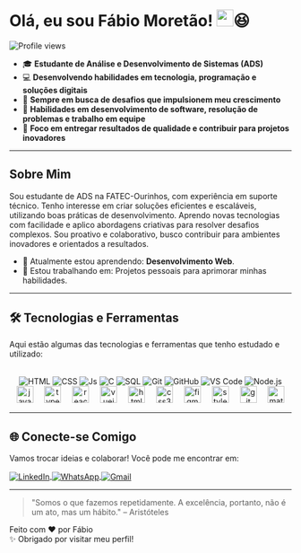 # Olá, eu sou Fábio Moretão!  <img src="https://media.giphy.com/media/hvRJCLFzcasrR4ia7z/giphy.gif" width="30">😆

<img src="https://komarev.com/ghpvc/?username=fabiomoretao&color=yellow" alt="Profile views" /> 

- 🎓 **Estudante de Análise e Desenvolvimento de Sistemas (ADS)**
- 💻 **Desenvolvendo habilidades em tecnologia, programação e soluções digitais**
- 🚀 **Sempre em busca de desafios que impulsionem meu crescimento**
- 🔧 **Habilidades em desenvolvimento de software, resolução de problemas e trabalho em equipe**
- 🌟 **Foco em entregar resultados de qualidade e contribuir para projetos inovadores**

---

## Sobre Mim

Sou estudante de ADS na FATEC-Ourinhos, com experiência em suporte técnico. Tenho interesse em criar soluções eficientes e escaláveis, utilizando boas práticas de desenvolvimento. Aprendo novas tecnologias com facilidade e aplico abordagens criativas para resolver desafios complexos. Sou proativo e colaborativo, busco contribuir para ambientes inovadores e orientados a resultados.

- 🌱 Atualmente estou aprendendo: **Desenvolvimento Web**.
- 🔭 Estou trabalhando em: Projetos pessoais para aprimorar minhas habilidades.

---

## 🛠️ Tecnologias e Ferramentas

Aqui estão algumas das tecnologias e ferramentas que tenho estudado e utilizado:

<div align="center"><br>
  <img align="center" alt="HTML" src="https://img.shields.io/badge/HTML5-E34F26?style=for-the-badge&logo=html5&logoColor=white">
  <img align="center" alt="CSS" src="https://img.shields.io/badge/CSS3-1572B6?style=for-the-badge&logo=css3&logoColor=white">
  <img align="center" alt="Js" src="https://img.shields.io/badge/JavaScript-323330?style=for-the-badge&logo=javascript&logoColor=F7DF1E">
  <img align="center" alt="C" src="https://img.shields.io/badge/C-00599C?style=for-the-badge&logo=c&logoColor=white">
  <img align="center" alt="SQL" src="https://img.shields.io/badge/SQL-4479A1?style=for-the-badge&logo=sql&logoColor=white">
  <img align="center" alt="Git" src="https://img.shields.io/badge/GIT-E44C30?style=for-the-badge&logo=git&logoColor=white">
  <img align="center" alt="GitHub" src="https://img.shields.io/badge/GitHub-100000?style=for-the-badge&logo=github&logoColor=white">
  <img align="center" alt="VS Code" src="https://img.shields.io/badge/Visual_Studio_Code-0078D4?style=for-the-badge&logo=visual%20studio%20code&logoColor=white">
  <img align="center" alt="Node.js" src="https://img.shields.io/badge/Node.js-43853D?style=for-the-badge&logo=node.js&logoColor=white">
</div>
<div align="center">
  <img src="https://cdn.jsdelivr.net/gh/devicons/devicon/icons/javascript/javascript-plain.svg" height="30" alt="javascript logo"  />
  <img width="12" />
  <img src="https://cdn.jsdelivr.net/gh/devicons/devicon/icons/typescript/typescript-original.svg" height="30" alt="typescript logo"  />
  <img width="12" />
  <img src="https://cdn.jsdelivr.net/gh/devicons/devicon/icons/react/react-original.svg" height="30" alt="react logo"  />
  <img width="12" />
  <img src="https://cdn.simpleicons.org/vuedotjs/4FC08D" height="30" alt="vuejs logo"  />
  <img width="12" />
  <img src="https://cdn.jsdelivr.net/gh/devicons/devicon/icons/html5/html5-original.svg" height="30" alt="html5 logo"  />
  <img width="12" />
  <img src="https://cdn.jsdelivr.net/gh/devicons/devicon/icons/css3/css3-original.svg" height="30" alt="css3 logo"  />
  <img width="12" />
  <img src="https://cdn.jsdelivr.net/gh/devicons/devicon/icons/figma/figma-original.svg" height="30" alt="figma logo"  />
  <img width="12" />
  <img src="https://skillicons.dev/icons?i=styledcomponents" height="30" alt="styledcomponents logo"  />
  <img width="12" />
  <img src="https://cdn.jsdelivr.net/gh/devicons/devicon/icons/git/git-original.svg" height="30" alt="git logo"  />
  <img width="12" />
  <img src="https://cdn.jsdelivr.net/gh/devicons/devicon/icons/materialui/materialui-original.svg" height="30" alt="materialui logo"  />
</div>

---

## 🌐 Conecte-se Comigo

Vamos trocar ideias e colaborar! Você pode me encontrar em:

<div>
  <a href="https://www.linkedin.com/in/fábio-josé-moretão-de-souza" target="_blank">
    <img align="center" src="https://img.shields.io/badge/LinkedIn-0077B5?style=for-the-badge&logo=linkedin&logoColor=white" alt="LinkedIn"/>
  </a>
  <a href="https://wa.me/5514997921947" target="_blank">
    <img align="center" src="https://img.shields.io/badge/WhatsApp-25D366?style=for-the-badge&logo=whatsapp&logoColor=white" alt="WhatsApp"/>
  </a>
    <a href="mailto:fabiojosemoretaodesouza@gmail.com" target="_blank">
    <img align="center" src="https://img.shields.io/badge/Gmail-D14836?style=for-the-badge&logo=gmail&logoColor=white" alt="Gmail"/>
  </a>
</div>

---

> "Somos o que fazemos repetidamente. A excelência, portanto, não é um ato, mas um hábito." – Aristóteles

Feito com ❤️ por Fábio  
✨ Obrigado por visitar meu perfil!
